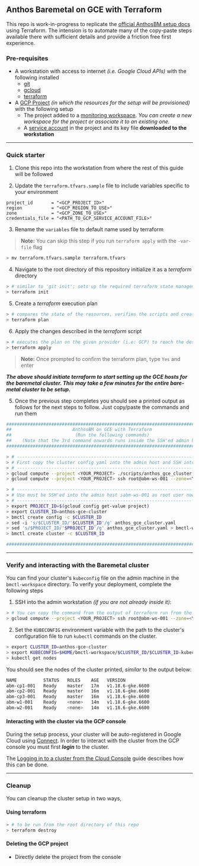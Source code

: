 
## Anthos Baremetal on GCE with Terraform

This repo is work-in-progress to replicate the [official AnthosBM setup docs](https://cloud.google.com/anthos/clusters/docs/bare-metal/1.6/try/gce-vms#vms) using Terraform. The intension is to automate many of the copy-paste steps available there with sufficient details and provide a friction free first experience.

### Pre-requisites

- A workstation with access to internet _(i.e. Google Cloud APIs)_ with the following installed
  - [git](https://www.atlassian.com/git/tutorials/install-git)
  - [gcloud](https://cloud.google.com/sdk/docs/install)
  - [terraform](https://learn.hashicorp.com/tutorials/terraform/install-cli)
- A [GCP Project](https://console.cloud.google.com/cloud-resource-manager?_ga=2.187862184.1029435410.1614837439-1338907320.1614299892) _(in which the resources for the setup will be provisioned)_ with the following setup
  - The project added to a [monitoring workspace](https://console.cloud.google.com/monitoring?_ga=2.23701946.1029435410.1614837439-1338907320.1614299892). _You can create a new workspace for the project or associate it to an existing one._
  - A [service account](https://pantheon.corp.google.com/iam-admin/serviceaccounts?_ga=2.199273646.1029435410.1614837439-1338907320.1614299892) in the project and its key file **downloaded to the workstation**
---
### Quick starter

1. Clone this repo into the workstation from where the rest of this guide will be followed

2. Update the `terraform.tfvars.sample` file to include variables specific to your environment
```
project_id       = "<GCP_PROJECT_ID>"
region           = "<GCP_REGION_TO_USE>"
zone             = "<GCP_ZONE_TO_USE>"
credentials_file = "<PATH_TO_GCP_SERVICE_ACCOUNT_FILE>"
```

3. Rename the `variables` file to default name used by terraform
> **Note:** You can skip this step if you run `terraform apply` with the `-var-file` flag
```sh
> mv terraform.tfvars.sample terraform.tfvars
```

4. Navigate to the root directory of this repository initialize it as a _terraform_ directory
```sh
> # similar to 'git init'; sets up the required terraform state management configurations
> terraform init
```

5. Create a _terraform_ execution plan
```sh
> # compares the state of the resources, verifies the scripts and creates an execution plan
> terraform plan
```

6. Apply the changes described in the _terraform_ script
```sh
> # executes the plan on the given provider (i.e: GCP) to reach the desired state of resources
> terraform apply
```
> **Note:** Once prompted to confirm the terraform plan, type `Yes` and enter

***The above should initiate terraform to start setting up the GCE hosts for the baremetal cluster. This may take a few minutes for the entire bare-metal cluster to be setup.***

5. Once the previous step completes you should see a printed output as follows for the next steps to follow. Just copy/paste the commands and run them
```sh
################################################################################
##                       AnthosBM on GCE with Terraform                       ##
##                        (Run the following commands)                        ##
##    (Note that the 3rd command onwards runs inside the SSH'ed admin host)   ##
################################################################################

> # ----------------------------------------------------------------------------
> # First copy the cluster config yaml into the admin host and SSH into it
> # ----------------------------------------------------------------------------
> gcloud compute --project <YOUR_PROJECT> ./scripts/anthos_gce_cluster.yaml root@abm-ws-001:~ --zone=<YOUR_ZONE>
> gcloud compute --project <YOUR_PROJECT> ssh root@abm-ws-001 --zone=<YOUR_ZONE>

> # ----------------------------------------------------------------------------
> # Use must be SSH'ed into the admin host sabm-ws-001 as root user now
> # ----------------------------------------------------------------------------
> export PROJECT_ID=$(gcloud config get-value project)
> export CLUSTER_ID=anthos-gce-cluster
> bmctl create config -c $CLUSTER_ID
> sed -i 's/$CLUSTER_ID/'$CLUSTER_ID'/g' anthos_gce_cluster.yaml
> sed 's/$PROJECT_ID/'$PROJECT_ID'/g' anthos_gce_cluster.yaml > bmctl-workspace/$CLUSTER_ID/$CLUSTER_ID.yaml
> bmctl create cluster -c $CLUSTER_ID

################################################################################
```
---
### Verify and interacting with the Baremetal cluster

You can find your cluster's `kubeconfig` file on the admin machine in the `bmctl-workspace` directory. To verify your deployment, complete the following steps

1. SSH into the admin workstation _(if you are not already inside it)_:
```sh
> # You can copy the command from the output of terraform run from the previous step
> gcloud compute --project <YOUR_PROJECT> ssh root@abm-ws-001 --zone=<YOUR_ZONE>
```

2. Set the `KUBECONFIG` environment variable with the path to the cluster's configuration file to run `kubectl` commands on the cluster.
```sh
> export CLUSTER_ID=anthos-gce-cluster
> export KUBECONFIG=$HOME/bmctl-workspace/$CLUSTER_ID/$CLUSTER_ID-kubeconfig
> kubectl get nodes
```

You should see the nodes of the cluster printed, _similar_ to the output below:
```sh
NAME          STATUS   ROLES    AGE   VERSION
abm-cp1-001   Ready    master   17m   v1.18.6-gke.6600
abm-cp2-001   Ready    master   16m   v1.18.6-gke.6600
abm-cp3-001   Ready    master   16m   v1.18.6-gke.6600
abm-w1-001    Ready    <none>   14m   v1.18.6-gke.6600
abm-w2-001    Ready    <none>   14m   v1.18.6-gke.6600
```

#### Interacting with the cluster via the GCP console

During the setup process, your cluster will be auto-registered in Google Cloud using [Connect](https://cloud.google.com/anthos/multicluster-management/connect/overview). In order to interact with the cluster from the GCP console you must first ***login*** to the cluster.

The [Logging in to a cluster from the Cloud Console](https://cloud.google.com/anthos/multicluster-management/console/logging-in/) guide describes how this can be done.

---
### Cleanup

You can cleanup the cluster setup in two ways,

#### Using terraform
```sh
> # to be run from the root directory of this repo
> terraform destroy
```

#### Deleting the GCP project
- Directly delete the project from the console
